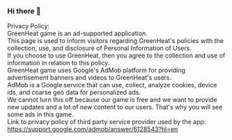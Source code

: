 ### Hi there 👋

Privacy Policy:\
  GreenHeat game is an ad-supported application.\
  This page is used to inform visitors regarding GreenHeat's policies with the collection, use, and disclosure of Personal Information of Users.\
  If you choose to use GreenHeat, then you agree to the collection and use of information in relation to this policy.\
  GreenHeat game uses Google's AdMob platform for providing advertisement banners and videos to GreenHeat's users.\
  AdMob is a Google service that can use, collect, analyze cookies, device ids, and coarse geo data for personalized ads.\
  We cannot turn this off because our game is free and we want to provide new updates and a lot of new content to our users. That's why you will see some ads in this game.\
  Link to privacy policy of third party service provider used by the app:\
  https://support.google.com/admob/answer/6128543?hl=en
